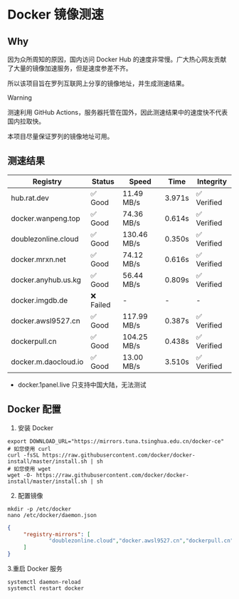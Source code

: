 # Docker 镜像测速

## Why

因为众所周知的原因，国内访问 Docker Hub 的速度非常慢。广大热心网友贡献了大量的镜像加速服务，但是速度参差不齐。


所以该项目旨在罗列互联网上分享的镜像地址，并生成测速结果。

> [!WARNING]
> 测速利用 GitHub Actions，服务器托管在国外，因此测速结果中的速度快不代表国内拉取快。
>

本项目尽量保证罗列的镜像地址可用。

## 测速结果

| Registry | Status | Speed | Time | Integrity |
|----------|--------|-------|------|-----------|
| hub.rat.dev | ✅ Good | 11.49 MB/s | 3.971s | ✅ Verified |
| docker.wanpeng.top | ✅ Good | 74.36 MB/s | 0.614s | ✅ Verified |
| doublezonline.cloud | ✅ Good | 130.46 MB/s | 0.350s | ✅ Verified |
| docker.mrxn.net | ✅ Good | 74.12 MB/s | 0.616s | ✅ Verified |
| docker.anyhub.us.kg | ✅ Good | 56.44 MB/s | 0.809s | ✅ Verified |
| docker.imgdb.de | ❌ Failed | - | - | - |
| docker.awsl9527.cn | ✅ Good | 117.99 MB/s | 0.387s | ✅ Verified |
| dockerpull.cn | ✅ Good | 104.25 MB/s | 0.438s | ✅ Verified |
| docker.m.daocloud.io | ✅ Good | 13.00 MB/s | 3.510s | ✅ Verified |

- docker.1panel.live 只支持中国大陆，无法测试

## Docker 配置

1. 安装 Docker
```shell
export DOWNLOAD_URL="https://mirrors.tuna.tsinghua.edu.cn/docker-ce"
# 如您使用 curl
curl -fsSL https://raw.githubusercontent.com/docker/docker-install/master/install.sh | sh
# 如您使用 wget
wget -O- https://raw.githubusercontent.com/docker/docker-install/master/install.sh | sh
```

2. 配置镜像

```shell
mkdir -p /etc/docker
nano /etc/docker/daemon.json
```

```json
{
     "registry-mirrors": [
             "doublezonline.cloud","docker.awsl9527.cn","dockerpull.cn"
     ]
}
```

 3.重启 Docker 服务
```shell
systemctl daemon-reload
systemctl restart docker
```
